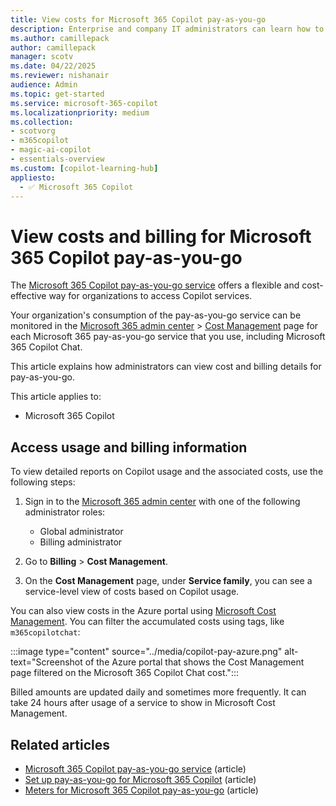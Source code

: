 ```yaml
---
title: View costs for Microsoft 365 Copilot pay-as-you-go
description: Enterprise and company IT administrators can learn how to view billing and costs for pay-as-you-go for Microsoft 365 Copilot services in the Microsoft 365 admin center, including Microsoft 365 Copilot Chat.
ms.author: camillepack
author: camillepack
manager: scotv
ms.date: 04/22/2025
ms.reviewer: nishanair
audience: Admin
ms.topic: get-started
ms.service: microsoft-365-copilot
ms.localizationpriority: medium
ms.collection: 
- scotvorg
- m365copilot
- magic-ai-copilot
- essentials-overview
ms.custom: [copilot-learning-hub]
appliesto:
  - ✅ Microsoft 365 Copilot
---
```


# View costs and billing for Microsoft 365 Copilot pay-as-you-go

The [Microsoft 365 Copilot pay-as-you-go service](overview.md) offers a flexible and cost-effective way for organizations to access Copilot services.

Your organization's consumption of the pay-as-you-go service can be monitored in the [Microsoft 365 admin center](https://admin.microsoft.com) > [Cost Management](/microsoft-365/commerce/use-cost-mgmt) page for each Microsoft 365 pay-as-you-go service that you use, including Microsoft 365 Copilot Chat.

This article explains how administrators can view cost and billing details for pay-as-you-go.

This article applies to:

- Microsoft 365 Copilot

## Access usage and billing information

To view detailed reports on Copilot usage and the associated costs, use the following steps:

1. Sign in to the [Microsoft 365 admin center](https://admin.microsoft.com) with one of the following administrator roles:

    - Global administrator
    - Billing administrator

2. Go to **Billing** > **Cost Management**.
3. On the **Cost Management** page, under **Service family**, you can see a service-level view of costs based on Copilot usage.

You can also view costs in the Azure portal using [Microsoft Cost Management](/azure/cost-management-billing/costs/overview-cost-management). You can filter the accumulated costs using tags, like `m365copilotchat`:

:::image type="content" source="../media/copilot-pay-azure.png" alt-text="Screenshot of the Azure portal that shows the Cost Management page filtered on the Microsoft 365 Copilot Chat cost.":::

Billed amounts are updated daily and sometimes more frequently. It can take 24 hours after usage of a service to show in Microsoft Cost Management.

## Related articles

- [Microsoft 365 Copilot pay-as-you-go service](overview.md) (article)
- [Set up pay-as-you-go for Microsoft 365 Copilot](setup.md) (article)
- [Meters for Microsoft 365 Copilot pay-as-you-go](meters.md) (article)

